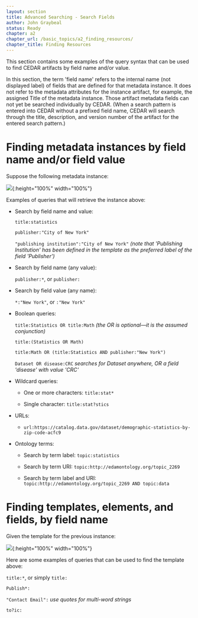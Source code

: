```yaml
---
layout: section
title: Advanced Searching - Search Fields
author: John Graybeal
status: Ready
chapter: a2
chapter_url: /basic_topics/a2_finding_resources/
chapter_title: Finding Resources
---
```


This section contains some examples of the query syntax that can be used to find CEDAR artifacts by field name and/or value.

In this section, the term 'field name' refers to the internal name (not displayed label) of fields that 
are defined for that metadata instance. 
It does not refer to the metadata attributes for the instance artifact, for example, the assigned Title of the metadata instance.
Those artifact metadata fields can not yet be searched individually by CEDAR.
(When a search pattern is entered into CEDAR without a prefixed field name, 
CEDAR will search through the title, description, and version number of the artifact for the entered search pattern.)

<h1>Finding metadata instances by field name and/or field value</h1>

Suppose the following metadata instance:

![](https://github.com/metadatacenter/cedar-manual/raw/master/docs/assets/imgs/field_search_example_1.png){:height="100%" width="100%"}

Examples of queries that will retrieve the instance above:

- Search by field name and value:

  `title:statistics`
  
  `publisher:"City of New York"`

  `"publishing institution":"City of New York"` *(note that 'Publishing Institution' has been defined in the template as the preferred label of the field 'Publisher')*
  
- Search by field name (any value):

  `publisher:*`, or `publisher:`
  
- Search by field value (any name):

  `*:"New York"`, or `:"New York"`
  
- Boolean queries:

  `title:Statistics OR title:Math` *(the OR is optional—it is the assumed conjunction)*
  
  `title:(Statistics OR Math)`
  
  `title:Math OR (title:Statistics AND publisher:"New York")`
  
  `Dataset OR disease:CRC`  *searches for Dataset anywhere, OR a field 'disease' with value 'CRC'*
  
- Wildcard queries: 

  - One or more characters: `title:stat*`
  
  - Single character: `title:stat?stics`
  
- URLs: 

   - `url:https://catalog.data.gov/dataset/demographic-statistics-by-zip-code-acfc9`
   
- Ontology terms: 

    - Search by term label: `topic:statistics`
    
    - Search by term URI: `topic:http://edamontology.org/topic_2269`

    - Search by term label and URI: `topic:http://edamontology.org/topic_2269 AND topic:data`
    
<h1>Finding templates, elements, and fields, by field name</h1>

Given the template for the previous instance:

![](https://github.com/metadatacenter/cedar-manual/raw/master/docs/assets/imgs/field_search_example_2.png){:height="100%" width="100%"}

Here are some examples of queries that can be used to find the template above:

  `title:*`, or simply `title:`

  `Publish*:`

  `"Contact Email":`  *use quotes for multi-word strings*

  `to?ic:`
